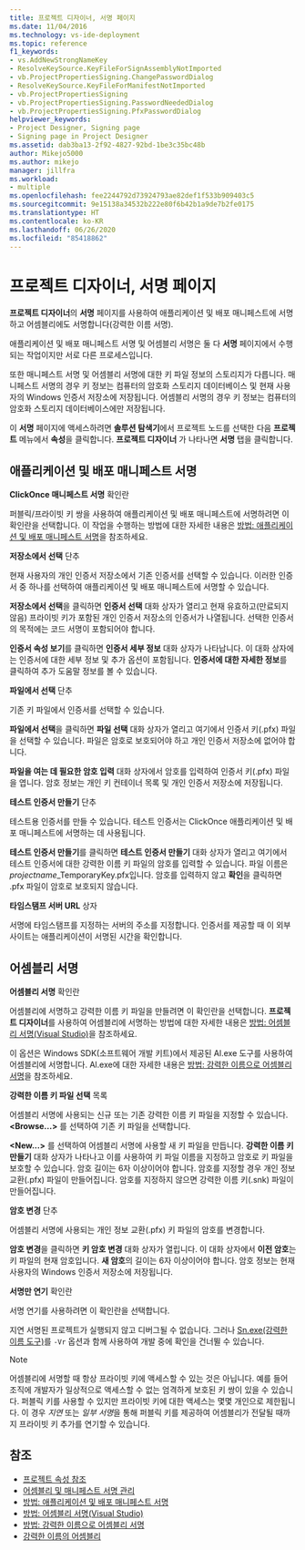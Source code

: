 ```yaml
---
title: 프로젝트 디자이너, 서명 페이지
ms.date: 11/04/2016
ms.technology: vs-ide-deployment
ms.topic: reference
f1_keywords:
- vs.AddNewStrongNameKey
- ResolveKeySource.KeyFileForSignAssemblyNotImported
- vb.ProjectPropertiesSigning.ChangePasswordDialog
- ResolveKeySource.KeyFileForManifestNotImported
- vb.ProjectPropertiesSigning
- vb.ProjectPropertiesSigning.PasswordNeededDialog
- vb.ProjectPropertiesSigning.PfxPasswordDialog
helpviewer_keywords:
- Project Designer, Signing page
- Signing page in Project Designer
ms.assetid: dab3ba13-2f92-4827-92bd-1be3c35bc48b
author: Mikejo5000
ms.author: mikejo
manager: jillfra
ms.workload:
- multiple
ms.openlocfilehash: fee2244792d73924793ae82def1f533b909403c5
ms.sourcegitcommit: 9e15138a34532b222e80f6b42b1a9de7b2fe0175
ms.translationtype: HT
ms.contentlocale: ko-KR
ms.lasthandoff: 06/26/2020
ms.locfileid: "85418862"
---
```

# <a name="signing-page-project-designer"></a>프로젝트 디자이너, 서명 페이지

**프로젝트 디자이너**의 **서명** 페이지를 사용하여 애플리케이션 및 배포 매니페스트에 서명하고 어셈블리에도 서명합니다(강력한 이름 서명).

애플리케이션 및 배포 매니페스트 서명 및 어셈블리 서명은 둘 다 **서명** 페이지에서 수행되는 작업이지만 서로 다른 프로세스입니다.

또한 매니페스트 서명 및 어셈블리 서명에 대한 키 파일 정보의 스토리지가 다릅니다. 매니페스트 서명의 경우 키 정보는 컴퓨터의 암호화 스토리지 데이터베이스 및 현재 사용자의 Windows 인증서 저장소에 저장됩니다. 어셈블리 서명의 경우 키 정보는 컴퓨터의 암호화 스토리지 데이터베이스에만 저장됩니다.

이 **서명** 페이지에 액세스하려면 **솔루션 탐색기**에서 프로젝트 노드를 선택한 다음 **프로젝트** 메뉴에서 **속성**을 클릭합니다. **프로젝트 디자이너** 가 나타나면 **서명** 탭을 클릭합니다.

## <a name="application-and-deployment-manifest-signing"></a>애플리케이션 및 배포 매니페스트 서명

**ClickOnce 매니페스트 서명** 확인란

퍼블릭/프라이빗 키 쌍을 사용하여 애플리케이션 및 배포 매니페스트에 서명하려면 이 확인란을 선택합니다. 이 작업을 수행하는 방법에 대한 자세한 내용은 [방법: 애플리케이션 및 배포 매니페스트 서명](../../ide/how-to-sign-application-and-deployment-manifests.md)을 참조하세요.

**저장소에서 선택** 단추

현재 사용자의 개인 인증서 저장소에서 기존 인증서를 선택할 수 있습니다. 이러한 인증서 중 하나를 선택하여 애플리케이션 및 배포 매니페스트에 서명할 수 있습니다.

**저장소에서 선택**을 클릭하면 **인증서 선택** 대화 상자가 열리고 현재 유효하고(만료되지 않음) 프라이빗 키가 포함된 개인 인증서 저장소의 인증서가 나열됩니다. 선택한 인증서의 목적에는 코드 서명이 포함되어야 합니다.

**인증서 속성 보기**를 클릭하면 **인증서 세부 정보** 대화 상자가 나타납니다. 이 대화 상자에는 인증서에 대한 세부 정보 및 추가 옵션이 포함됩니다. **인증서에 대한 자세한 정보**를 클릭하여 추가 도움말 정보를 볼 수 있습니다.

**파일에서 선택** 단추

기존 키 파일에서 인증서를 선택할 수 있습니다.

**파일에서 선택**을 클릭하면 **파일 선택** 대화 상자가 열리고 여기에서 인증서 키(.pfx) 파일을 선택할 수 있습니다. 파일은 암호로 보호되어야 하고 개인 인증서 저장소에 없어야 합니다.

**파일을 여는 데 필요한 암호 입력** 대화 상자에서 암호를 입력하여 인증서 키(.pfx) 파일을 엽니다. 암호 정보는 개인 키 컨테이너 목록 및 개인 인증서 저장소에 저장됩니다.

**테스트 인증서 만들기** 단추

테스트용 인증서를 만들 수 있습니다. 테스트 인증서는 ClickOnce 애플리케이션 및 배포 매니페스트에 서명하는 데 사용됩니다.

**테스트 인증서 만들기**를 클릭하면 **테스트 인증서 만들기** 대화 상자가 열리고 여기에서 테스트 인증서에 대한 강력한 이름 키 파일의 암호를 입력할 수 있습니다. 파일 이름은 *projectname*_TemporaryKey.pfx입니다. 암호를 입력하지 않고 **확인**을 클릭하면 .pfx 파일이 암호로 보호되지 않습니다.

**타임스탬프 서버 URL** 상자

서명에 타임스탬프를 지정하는 서버의 주소를 지정합니다. 인증서를 제공할 때 이 외부 사이트는 애플리케이션이 서명된 시간을 확인합니다.

## <a name="assembly-signing"></a>어셈블리 서명

**어셈블리 서명** 확인란

어셈블리에 서명하고 강력한 이름 키 파일을 만들려면 이 확인란을 선택합니다. **프로젝트 디자이너**를 사용하여 어셈블리에 서명하는 방법에 대한 자세한 내용은 [방법: 어셈블리 서명(Visual Studio)](../managing-assembly-and-manifest-signing.md#how-to-sign-an-assembly-in-visual-studio)을 참조하세요.

이 옵션은 Windows SDK(소프트웨어 개발 키트)에서 제공된 Al.exe 도구를 사용하여 어셈블리에 서명합니다. Al.exe에 대한 자세한 내용은 [방법: 강력한 이름으로 어셈블리 서명](/dotnet/framework/app-domains/how-to-sign-an-assembly-with-a-strong-name)을 참조하세요.

**강력한 이름 키 파일 선택** 목록

어셈블리 서명에 사용되는 신규 또는 기존 강력한 이름 키 파일을 지정할 수 있습니다. **\<Browse...>** 를 선택하여 기존 키 파일을 선택합니다.

**\<New...>** 를 선택하여 어셈블리 서명에 사용할 새 키 파일을 만듭니다. **강력한 이름 키 만들기** 대화 상자가 나타나고 이를 사용하여 키 파일 이름을 지정하고 암호로 키 파일을 보호할 수 있습니다. 암호 길이는 6자 이상이어야 합니다. 암호를 지정할 경우 개인 정보 교환(.pfx) 파일이 만들어집니다. 암호를 지정하지 않으면 강력한 이름 키(.snk) 파일이 만들어집니다.

**암호 변경** 단추

어셈블리 서명에 사용되는 개인 정보 교환(.pfx) 키 파일의 암호를 변경합니다.

**암호 변경**을 클릭하면 **키 암호 변경** 대화 상자가 열립니다. 이 대화 상자에서 **이전 암호**는 키 파일의 현재 암호입니다. **새 암호**의 길이는 6자 이상이어야 합니다. 암호 정보는 현재 사용자의 Windows 인증서 저장소에 저장됩니다.

**서명만 연기** 확인란

서명 연기를 사용하려면 이 확인란을 선택합니다.

지연 서명된 프로젝트가 실행되지 않고 디버그될 수 없습니다. 그러나 [Sn.exe(강력한 이름 도구)](/dotnet/framework/tools/sn-exe-strong-name-tool)를 `-Vr` 옵션과 함께 사용하여 개발 중에 확인을 건너뛸 수 있습니다.

> [!NOTE]
> 어셈블리에 서명할 때 항상 프라이빗 키에 액세스할 수 있는 것은 아닙니다. 예를 들어 조직에 개발자가 일상적으로 액세스할 수 없는 엄격하게 보호된 키 쌍이 있을 수 있습니다. 퍼블릭 키를 사용할 수 있지만 프라이빗 키에 대한 액세스는 몇몇 개인으로 제한됩니다. 이 경우 *지연* 또는 *일부 서명*을 통해 퍼블릭 키를 제공하여 어셈블리가 전달될 때까지 프라이빗 키 추가를 연기할 수 있습니다.

## <a name="see-also"></a>참조

- [프로젝트 속성 참조](../../ide/reference/project-properties-reference.md)
- [어셈블리 및 매니페스트 서명 관리](../../ide/managing-assembly-and-manifest-signing.md)
- [방법: 애플리케이션 및 배포 매니페스트 서명](../../ide/how-to-sign-application-and-deployment-manifests.md)
- [방법: 어셈블리 서명(Visual Studio)](../managing-assembly-and-manifest-signing.md#how-to-sign-an-assembly-in-visual-studio)
- [방법: 강력한 이름으로 어셈블리 서명](/dotnet/framework/app-domains/how-to-sign-an-assembly-with-a-strong-name)
- [강력한 이름의 어셈블리](/dotnet/framework/app-domains/strong-named-assemblies)
